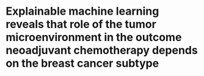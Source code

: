 # Explainable machine learning reveals that role of the tumor microenvironment in the outcome neoadjuvant chemotherapy  depends on the breast cancer subtype
